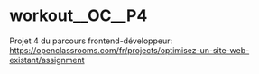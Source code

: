 # workout__OC__P4
Projet 4 du parcours frontend-développeur: https://openclassrooms.com/fr/projects/optimisez-un-site-web-existant/assignment
